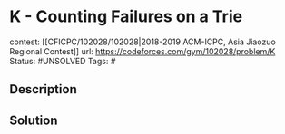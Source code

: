 # K - Counting Failures on a Trie

contest: [[CFICPC/102028/102028|2018-2019 ACM-ICPC, Asia Jiaozuo Regional Contest]]
url: https://codeforces.com/gym/102028/problem/K
Status: #UNSOLVED
Tags: #

## Description

## Solution

